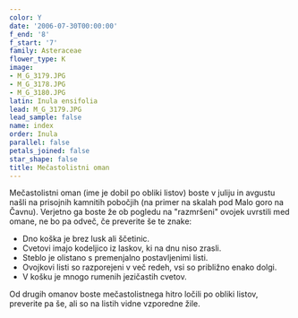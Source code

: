 ```yaml
---
color: Y
date: '2006-07-30T00:00:00'
f_end: '8'
f_start: '7'
family: Asteraceae
flower_type: K
image:
- M_G_3179.JPG
- M_G_3178.JPG
- M_G_3180.JPG
latin: Inula ensifolia
lead: M_G_3179.JPG
lead_sample: false
name: index
order: Inula
parallel: false
petals_joined: false
star_shape: false
title: Mečastolistni oman
---
```

Mečastolistni oman (ime je dobil po obliki listov) boste v juliju in avgustu našli na prisojnih kamnitih pobočjih (na primer na skalah pod Malo goro na Čavnu). Verjetno ga boste že ob pogledu na \"razmršeni\" ovojek uvrstili med omane, ne bo pa odveč, če preverite še te znake:

-   Dno koška je brez lusk ali ščetinic.
-   Cvetovi imajo kodeljico iz laskov, ki na dnu niso zrasli.
-   Steblo je olistano s premenjalno postavljenimi listi.
-   Ovojkovi listi so razporejeni v več redeh, vsi so približno enako dolgi.
-   V košku je mnogo rumenih jezičastih cvetov.

Od drugih omanov boste mečastolistnega hitro ločili po obliki listov, preverite pa še, ali so na listih vidne vzporedne žile.
